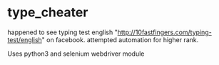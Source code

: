 # type_cheater
happened to see typing test english "http://10fastfingers.com/typing-test/english" on facebook. 
attempted automation for higher rank.

Uses python3 and selenium webdriver module
